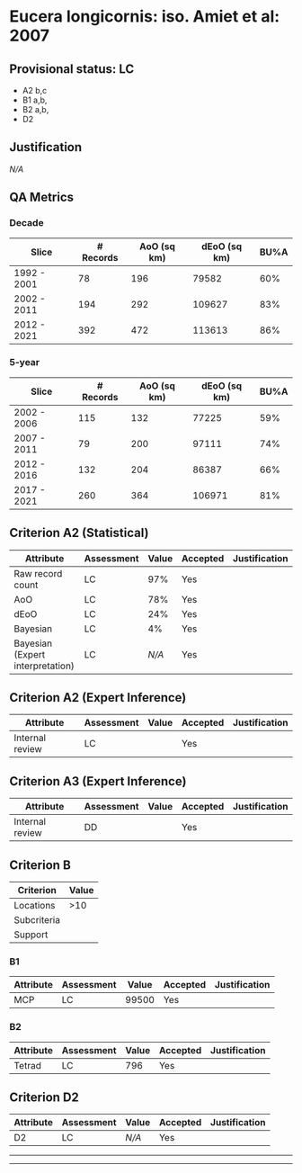 # Eucera longicornis: iso. Amiet et al: 2007
## Provisional status: LC
- A2 b,c
- B1 a,b, 
- B2 a,b, 
- D2

## Justification
*N/A*
## QA Metrics
### Decade
| Slice | # Records | AoO (sq km) | dEoO (sq km) |BU%A |
|---|---|---|---|---|
|1992 - 2001|78|196|79582|60%|
|2002 - 2011|194|292|109627|83%|
|2012 - 2021|392|472|113613|86%|
### 5-year
| Slice | # Records | AoO (sq km) | dEoO (sq km) |BU%A |
|---|---|---|---|---|
|2002 - 2006|115|132|77225|59%|
|2007 - 2011|79|200|97111|74%|
|2012 - 2016|132|204|86387|66%|
|2017 - 2021|260|364|106971|81%|
## Criterion A2 (Statistical)
|Attribute|Assessment|Value|Accepted|Justification
|---|---|---|---|---|
|Raw record count|LC|97%|Yes||
|AoO|LC|78%|Yes||
|dEoO|LC|24%|Yes||
|Bayesian|LC|4%|Yes||
|Bayesian (Expert interpretation)|LC|*N/A*|Yes||
## Criterion A2 (Expert Inference)
|Attribute|Assessment|Value|Accepted|Justification
|---|---|---|---|---|
|Internal review|LC||Yes||
## Criterion A3 (Expert Inference)
|Attribute|Assessment|Value|Accepted|Justification
|---|---|---|---|---|
|Internal review|DD||Yes||
## Criterion B
|Criterion| Value|
|---|---|
|Locations|>10|
|Subcriteria||
|Support||
### B1
|Attribute|Assessment|Value|Accepted|Justification
|---|---|---|---|---|
|MCP|LC|99500|Yes||
### B2
|Attribute|Assessment|Value|Accepted|Justification
|---|---|---|---|---|
|Tetrad|LC|796|Yes||
## Criterion D2
|Attribute|Assessment|Value|Accepted|Justification
|---|---|---|---|---|
|D2|LC|*N/A*|Yes||
---
 ---
 <br><br>
 
